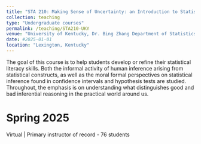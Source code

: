```yaml
---
title: "STA 210: Making Sense of Uncertainty: an Introduction to Statistical Reasoning"
collection: teaching
type: "Undergraduate courses"
permalink: /teaching/STA210-UKY
venue: "University of Kentucky, Dr. Bing Zhang Department of Statistics"
date: #2025-01-01
location: "Lexington, Kentucky"
---
```


The goal of this course is to help students develop or refine their statistical literacy skills. Both the informal activity of human inference arising from statistical constructs, as well as the moral formal perspectives on statistical inference found in confidence intervals and hypothesis tests are studied. Throughout, the emphasis is on understanding what distinguishes good and bad inferential reasoning in the practical world around us.

Spring 2025
======
Virtual | Primary instructor of record - 76 students
